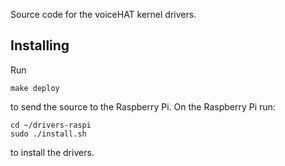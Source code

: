 Source code for the voiceHAT kernel drivers.

## Installing

Run
``` shell
make deploy
```
to send the source to the Raspberry Pi. On the Raspberry Pi run:
``` shell
cd ~/drivers-raspi
sudo ./install.sh
```
to install the drivers.

